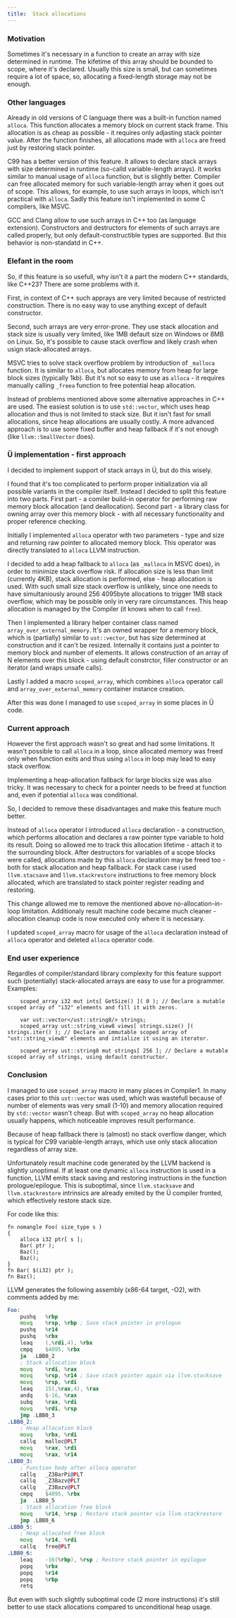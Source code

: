 ```yaml
---
title:  Stack allocations
---
```


### Motivation

Sometimes it's necessary in a function to create an array with size determined in runtime.
The kifetime of this array should be bounded to scope, where it's declared.
Usually this size is small, but can sometimes require a lot of space, so, allocating a fixed-length storage may not be enough.


### Other languages

Already in old versions of C language there was a built-in function named `alloca`.
This function allocates a memory block on current stack frame.
This allocation is as cheap as possible - it requires only adjasting stack pointer value.
After the function finishes, all allocations made with `alloca` are freed just by restoring stack pointer.

C99 has a better version of this feature.
It allows to declare stack arrays with size determined in runtime (so-calld variable-length arrays).
It works similar to manual usage of `alloca` function, but is slightly better.
Compiler can free allocated memory for such variable-length array when it goes out of scope.
This allows, for example, to use such arrays in loops, which isn't practical with `alloca`.
Sadly this feature isn't implemented in some C compilers, like MSVC.

GCC and Clang allow to use such arrays in C++ too (as language extension).
Constructors and destructors for elements of such arrays are called properly, but only default-constructible types are supported.
But this behavior is non-standatd in C++.


### Elefant in the room

So, if this feature is so usefull, why isn't it a part the modern C++ standards, like C++23?
There are some problems with it.

First, in context of C++ such apprays are very limited because of restricted construction.
There is no easy way to use anything except of default constructor.

Second, such arrays are very error-prone.
They use stack allocation and stack size is usually very limited, like 1MB default size on Windows or 8MB on Linux.
So, it's possible to cause stack overflow and likely crash when usign stack-allocated arrays.

MSVC tries to solve stack overflow problem by introduction of `_malloca` function.
It is similar to `alloca`, but allocates memory from heap for large block sizes (typically 1kb).
But it's not so easy to use as `alloca` - it requires manually calling `_freea` function to free potential heap allocation.

Instead of problems mentioned above some alternative approaches in C++ are used.
The easiest solution is to use `std::vector`, which uses heap allocation and thus is not limited to stack size.
But it isn't fast for small allocations, since heap allocations are usually costly.
A more advanced approach is to use some fixed buffer and heap fallback if it's not enough (like `llvm::SmallVector` does).


### Ü implementation - first approach

I decided to implement support of stack arrays in Ü, but do this wisely.

I found that it's too complicated to perform proper initialization via all possible variants in the compiler itself.
Instead I decided to split this feature into two parts.
First part - a comiler build-in operator for performing raw memory block allocation (and deallocation).
Second part - a library class for owning array over this memory block - with all necessary functionality and proper reference checking.

Initially I implemented `alloca` operator with two parameters - type and size and returning raw pointer to allocated memory block.
This operator was directly translated to `alloca` LLVM instruction.

I decided to add a heap fallback to `alloca` (as `_malloca` in MSVC does), in order to minimize stack overflow risk.
If allocation size is less than limit (currently 4KB), stack allocation is performed, else - heap allocation is used.
With such small size stack overflow is unlikely, since one needs to have simultaniously around 256 4095byte allocations to trigger 1MB stack overflow, which may be possible only in very rare circumstances.
This heap allocation is managed by the Compiler (it knows when to call `free`).

Then I implemented a library helper container class named `array_over_external_memory`.
It's an owned wrapper for a memory block, which is (partially) similar to `ust::vector`, but has size determined at construction and it can't be resized.
Internally it contains just a pointer to memory block and number of elements.
It allows construction of an array of N elements over this block - using default constrctor, filler constructor or an iterator (and wraps unsafe calls).

Lastly I added a macro `scoped_array`, which combines `alloca` operator call and `array_over_external_memory` container instance creation.

After this was done I managed to use `scoped_array` in some places in Ü code.


### Current approach

However the first approach wasn't so great and had some limitations.
It wasn't possible to call `alloca` in a loop, since allocated memory was freed only when function exits and thus using `alloca` in loop may lead to easy stack overflow.

Implementing a heap-allocation fallback for large blocks size was also tricky.
It was necessary to check for a pointer needs to be freed at function and, even if potential `alloca` was conditional.

So, I decided to remove these disadvantages and make this feature much better.

Instead of `alloca` operator I introduced `alloca` declaration - a construction, which performs allocation and declares a raw pointer type variable to hold its result.
Doing so allowed me to track this allocation lifetime - attach it to the surrounding block.
After destructors for variables of a scope blocks were called, allocations made by this `alloca` declaration may be freed too - both for stack allocation and heap fallback.
For stack case i used `llvm.stacsave` and `llvm.stackrestore` instructions to free memory block allocated, which are translated to stack pointer register reading and restoring.

This change allowed me to remove the mentioned above no-allocation-in-loop limitation.
Additionaly result machine code became much cleaner - allocation cleanup code is now executed only where it is necessary.

I updated `scoped_array` macro for usage of the `alloca` declaration instead of `alloca` operator and deleted `alloca` operator code.

### End user experience

Regardles of compiler/standard library complexity for this feature support such (potentially) stack-allocated arrays are easy to use for a programmer.
Examples:
```
	scoped_array i32 mut ints[ GetSize() ]( 0 ); // Declare a mutable scoped array of "i32" elements and fill it with zeros.
```
```
	var ust::vector</ust::string8/> strings;
	scoped_array ust::string_view8 views[ strings.size() ]( strings.iter() ); // Declare an immutable scoped array of "ust::string_view8" elements and intialize it using an iterator.
```

```
	scoped_array ust::string8 mut strings[ 256 ]; // Declare a mutable scoped array of strings, using default constructor.
```

### Conclusion

I managed to use `scoped_array` macro in many places in Compiler1.
In many cases prior to this `ust::vector` was used, which was wastefull because of number of elements was very small (1-10) and memory allocation required by `std::vector` wasn't cheap.
But with `scoped_array` no heap allocation usually happens, which noticeable improves result performance.

Because of heap fallback there is (almost) no stack overflow danger, which is typical for C99 variable-length arrays, which use only stack allocation regardless of array size.

Unfortunately result machine code generated by the LLVM backend is slightly unoptimal.
If at least one dynamic `alloca` instruction is used in a function, LLVM emits stack saving and restoring instructions in the function prologue/epilogue.
This is suboptimal, since `llvm.stacksave` and `llvm.stackrestore` intrinsics are already emited by the Ü compiler fronted, which effectively restore stack size.

For code like this:
```
fn nomangle Foo( size_type s )
{
	alloca i32 ptr[ s ];
	Bar( ptr );
	Baz();
	Baz();
}
fn Bar( $(i32) ptr );
fn Baz();
```
LLVM generates the following assembly (x86-64 target, -O2), with comments added by me:
```asm
Foo:
	pushq	%rbp
	movq	%rsp, %rbp ; Save stack pointer in prologue
	pushq	%r14
	pushq	%rbx
	leaq	(,%rdi,4), %rbx
	cmpq	$4095, %rbx
	ja	.LBB0_2
	; Stack allocation block
	movq	%rdi, %rax
	movq	%rsp, %r14 ; Save stack pointer again via llvm.stacksave
	movq	%rsp, %rdi
	leaq	15(,%rax,4), %rax
	andq	$-16, %rax
	subq	%rax, %rdi
	movq	%rdi, %rsp
	jmp	.LBB0_3
.LBB0_2:
	; Heap allocation block
	movq	%rbx, %rdi
	callq	malloc@PLT
	movq	%rax, %rdi
	movq	%rax, %r14
.LBB0_3:
	; Function body after alloca operator
	callq	_Z3BarPi@PLT
	callq	_Z3Bazv@PLT
	callq	_Z3Bazv@PLT
	cmpq	$4095, %rbx
	ja	.LBB0_5
	; Stack allocation free block
	movq	%r14, %rsp ; Restore stack pointer via llvm.stackrestore
	jmp	.LBB0_6
.LBB0_5:
	; Heap allocated free block
	movq	%r14, %rdi
	callq	free@PLT
.LBB0_6:
	leaq	-16(%rbp), %rsp ; Restore stack pointer in epilogue
	popq	%rbx
	popq	%r14
	popq	%rbp
	retq
```

But even with such slightly suboptimal code (2 more instructions) it's still better to use stack allocations compared to unconditional heap usage.
